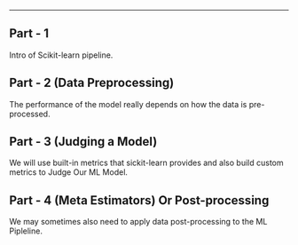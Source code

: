 - - -
## Part - 1
Intro of Scikit-learn pipeline.

## Part - 2 (Data Preprocessing)
The performance of the model really depends on how the data is pre-processed.

## Part - 3 (Judging a Model)
We will use built-in metrics that sickit-learn provides and also build custom metrics to Judge Our ML Model.

## Part - 4 (Meta Estimators) Or Post-processing
We may sometimes also need to apply data post-processing to the ML Pipleline.
 
